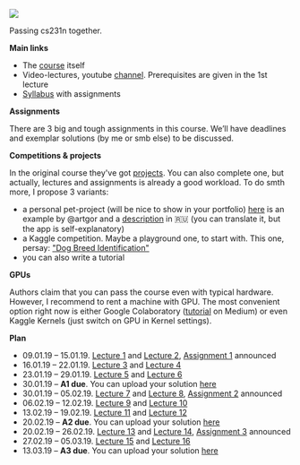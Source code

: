 ![](https://habrastorage.org/webt/jo/r_/3n/jor_3nbxpo34xn2jdmjbttf7zpk.png)

Passing cs231n together. 

**Main links**
- The [course](http://cs231n.stanford.edu/) itself 
- Video-lectures, youtube [channel](https://goo.gl/pcj7c8). Prerequisites are given in the 1st lecture  
- [Syllabus](http://cs231n.stanford.edu/syllabus.html) with assignments

**Assignments**

There are 3 big and tough assignments in this course. We’ll have deadlines and exemplar solutions (by me or smb else) to be discussed.

**Competitions & projects**

In the original course they've got [projects](http://cs231n.stanford.edu/project.html).
You can also complete one, but actually, lectures and assignments is already a good workload.
To do smth more, I propose 3 variants:
- a personal pet-project (will be nice to show in your portfolio) [here](https://digits-draw-recognize.herokuapp.com/) is an example by @artgor and a [description](https://habrahabr.ru/company/ods/blog/335998/) in :ru: (you can translate it, but the app is self-explanatory)
- a Kaggle competition. Maybe a playground one, to start with. This one, persay: ["Dog Breed Identification"](https://www.kaggle.com/c/dog-breed-identification) 
- you can also write a tutorial

**GPUs**

Authors claim that you can pass the course even with typical hardware. However, I recommend to rent a machine with GPU. The most convenient option right now is either Google Colaboratory ([tutorial](https://medium.com/deep-learning-turkey/google-colab-free-gpu-tutorial-e113627b9f5d) on Medium) or even Kaggle Kernels (just switch on GPU in Kernel settings).

**Plan**

- 09.01.19 – 15.01.19. [Lecture 1](https://www.youtube.com/watch?v=vT1JzLTH4G4&list=PL3FW7Lu3i5JvHM8ljYj-zLfQRF3EO8sYv) and [Lecture 2](https://www.youtube.com/watch?v=OoUX-nOEjG0&list=PL3FW7Lu3i5JvHM8ljYj-zLfQRF3EO8sYv&index=2), [Assignment 1](http://cs231n.github.io/assignments2018/assignment1/) announced
- 16.01.19 – 22.01.19. [Lecture 3](https://www.youtube.com/watch?v=h7iBpEHGVNc&list=PL3FW7Lu3i5JvHM8ljYj-zLfQRF3EO8sYv&index=3) and [Lecture 4](https://www.youtube.com/watch?v=h7iBpEHGVNc&list=PL3FW7Lu3i5JvHM8ljYj-zLfQRF3EO8sYv&index=4)
- 23.01.19 – 29.01.19. [Lecture 5](https://www.youtube.com/watch?v=bNb2fEVKeEo&list=PL3FW7Lu3i5JvHM8ljYj-zLfQRF3EO8sYv&index=5) and [Lecture 6](https://www.youtube.com/watch?v=wEoyxE0GP2M&index=6&list=PL3FW7Lu3i5JvHM8ljYj-zLfQRF3EO8sYv)
- 30.01.19 – **A1 due**. You can upload your solution [here](https://www.dropbox.com/request/t7BEfsBO6FsVrVgs7dGf)
- 30.01.19 – 05.02.19. [Lecture 7](https://www.youtube.com/watch?v=_JB0AO7QxSA&index=7&list=PL3FW7Lu3i5JvHM8ljYj-zLfQRF3EO8sYv) and [Lecture 8](https://www.youtube.com/watch?v=6SlgtELqOWc&index=8&list=PL3FW7Lu3i5JvHM8ljYj-zLfQRF3EO8sYv), [Assignment 2](http://cs231n.github.io/assignments2018/assignment2/) announced
- 06.02.19 – 12.02.19. [Lecture 9](https://www.youtube.com/watch?v=DAOcjicFr1Y&list=PL3FW7Lu3i5JvHM8ljYj-zLfQRF3EO8sYv&index=9) and [Lecture 10](https://www.youtube.com/watch?v=6niqTuYFZLQ&list=PL3FW7Lu3i5JvHM8ljYj-zLfQRF3EO8sYv&index=10)
- 13.02.19 – 19.02.19. [Lecture 11](https://www.youtube.com/watch?v=nDPWywWRIRo&index=11&list=PL3FW7Lu3i5JvHM8ljYj-zLfQRF3EO8sYv) and [Lecture 12](https://www.youtube.com/watch?v=6wcs6szJWMY&list=PL3FW7Lu3i5JvHM8ljYj-zLfQRF3EO8sYv&index=12)
- 20.02.19 – **A2 due**. You can upload your solution [here](https://www.dropbox.com/request/SYokh4VUuIpZRFe1bPHM)
- 20.02.19 – 26.02.19. [Lecture 13](https://www.youtube.com/watch?v=5WoItGTWV54&index=13&list=PL3FW7Lu3i5JvHM8ljYj-zLfQRF3EO8sYv) and [Lecture 14](https://www.youtube.com/watch?v=lvoHnicueoE&list=PL3FW7Lu3i5JvHM8ljYj-zLfQRF3EO8sYv&index=14), [Assignment 3](http://cs231n.github.io/assignments2018/assignment3/) announced
- 27.02.19 – 05.03.19. [Lecture 15](https://www.youtube.com/watch?v=eZdOkDtYMoo) and [Lecture 16](https://www.youtube.com/watch?v=CIfsB_EYsVI&list=PL3FW7Lu3i5JvHM8ljYj-zLfQRF3EO8sYv&index=16)
- 13.03.19 – **A3 due**. You can upload your solution [here](https://www.dropbox.com/request/omK1M8XNUH7KvGps3siF)

